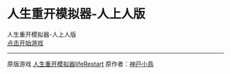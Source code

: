 # 人生重开模拟器-人上人版
人生重开模拟器-人上人版  
[点击开始游戏](https://603185423.github.io/remake.github.io/view/)  

---

原版游戏 [人生重开模拟器lifeRestart](https://liferestart.syaro.io/) 原作者：[神戸小鳥](https://github.com/VickScarlet)
